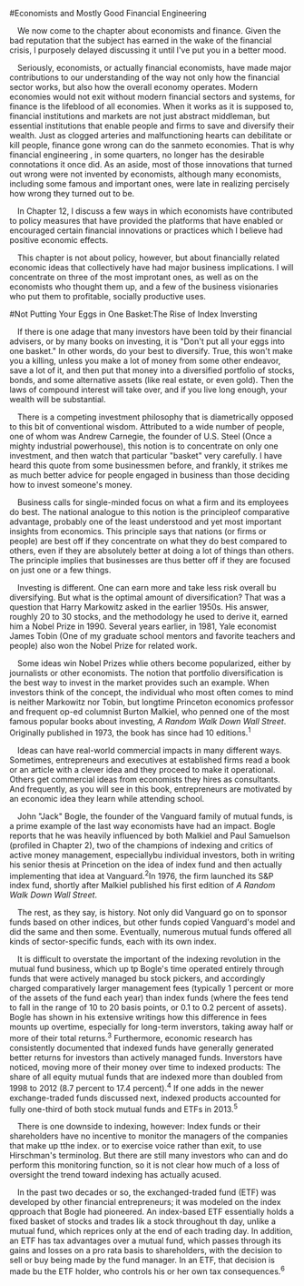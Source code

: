 #Economists and Mostly Good Financial Engineering

  &emsp;We now come to the chapter about economists and finance. Given the bad reputation that the subject has earned in the wake of the financial crisis, l purposely delayed discussing it until l've put you in a better mood.
  
  &emsp;Seriously, economists, or actually financial economists, have made major contributions to our understanding of the way not only how the financial sector works, but also how the overall economy operates. Modern economies would not exit without modern financial sectors and systems, for finance is the lifeblood of all economies. When it works as it is supposed to, financial institutions and markets are not just abstract middleman, but essential institutions that enable people and firms to save and diversify their wealth. Just as clogged arteries and malfunctioning hearts can debilitate or kill people, finance gone wrong can do the sanmeto economies. That is why financial engineering , in some quarters, no longer has the desirable connotations it once did. As an aside, most of those innovations that turned out wrong were not invented by economists, although many economists, including some famous and important ones, were late in realizing percisely how wrong they turned out to be.
  
  &emsp;In Chapter 12, l discuss a few ways in which economists have contributed to policy measures that have provided the platforms that have enabled or encouraged certain financial innovations or practices which l believe had positive economic effects.
  
  &emsp;This chapter is not about policy, however, but about financially related economic ideas that collectively have had major business implications. I will concentrate on three of the most improtant ones, as well as on the economists who thought them up, and a few of the business visionaries who put them to profitable, socially productive uses.
  

#Not Putting Your Eggs in One Basket:The Rise of Index Inversting

  &emsp;If there is one adage that many investors have been told by their financial advisers, or by many books on investing, it is "Don't put all your eggs into one basket." In other words, do your best to diversify. True, this won't make you a killing, unless you make a lot of money from some other endeavor, save a lot of it, and then put that money into a diversified portfolio of stocks, bonds, and some alternative assets (like real estate, or even gold). Then the laws of compound interest will take over, and if you live long enough, your wealth will be substantial.
  
  &emsp;There is a competing investment philosophy that is diametrically opposed to this bit of conventional wisdom. Attributed to a wide number of people, one of whom was Andrew Carnegie, the founder of U.S. Steel (Once a mighty industrial powerhouse), this notion is to concentrate on only one investment, and then watch that particular "basket" very carefully. I have heard this quote from some businessmen before, and frankly, it strikes me as much better advice for people engaged in business than those deciding how to invest someone's money.
  
  &emsp;Business calls for single-minded focus on what a firm and its employees do best. The national analogue to this notion is the principleof comparative advantage, probably one of the least understood and yet most important insights from economics. This principle says that nations (or firms or people) are best off if they concentrate on what they do best compared to others, even if they are absolutely better at doing a lot of things than others. The principle implies that businesses are thus better off if they are focused on just one or a few things.
  
  &emsp;Investing is different. One can earn more and take less risk overall bu diversifying. But what is the optimal amount of diversification? That was a question that Harry Markowitz asked in the earlier 1950s. His answer, roughly 20 to 30 stocks, and the methodology he used to derive it, earned him a Nobel Prize in 1990. Several years earlier, in 1981, Yale economist James Tobin (One of my graduate school mentors and favorite teachers and people) also won the Nobel Prize for related work.
  
  &emsp;Some ideas win Nobel Prizes whlie others become popularized, either by journalists or other economists. The notion that portfolio diversification is the best way to invest in the market provides such an example. When investors think of the concept, the individual who most often comes to mind is neither Markowitz nor Tobin, but longtime Princeton economics professor and frequent op-ed columnist Burton Malkiel, who penned one of the most famous popular books about investing, *A Random Walk Down Wall Street*. Originally published in 1973, the book has since had 10 editions.<sup>1</sup>
  
  &emsp;Ideas can have real-world commercial impacts in many different ways. Sometimes, entrepreneurs and executives at established firms read a book or an article with a clever idea and they proceed to make it operational. Others get commercial ideas from economists they hires as consultants. And frequently, as you will see in this book, entrepreneurs are motivated by an economic idea they learn while attending school.
  
  &emsp;John "Jack" Bogle, the founder of the Vanguard family of mutual funds, is a prime example of the last way economists have had an impact. Bogle reports that he was heavily influenced by both Malkiel and Paul Samuelson (profiled in Chapter 2), two of the champions of indexing and critics of active money management, especiallybu individual investors, both in writing his senior thesis at Princetion on the idea of index fund and then actually implementing that idea at Vanguard.<sup>2</sup>In 1976, the firm launched its S&P index fund, shortly after Malkiel published his first edition of *A Random Walk Down Wall Street*.

  &emsp;The rest, as they say, is history. Not only did Vanguard go on to sponsor funds based on other indices, but other funds copied Vanguard's model and did the same and then some. Eventually, numerous mutual funds offered all kinds of sector-specific funds, each with its own index.
  
  &emsp;It is difficult to overstate the important of the indexing revolution in the mutual fund business, which up tp Bogle's time operated entirely through funds that were actively managed bu stock pickers, and accordingly charged comparatively larger management fees (typically 1 percent or more of the assets of the fund each year) than index funds (where the fees tend to fall in the range of 10 to 20 basis points, or 0.1 to 0.2 percent of assets). Bogle has shown in his extensive writings how this difference in fees mounts up overtime, especially for long-term inverstors, taking away half or more of their total returns.<sup>3</sup> Furthermore, economic research has consistently documented that indexed funds have generally generated better returns for investors than actively managed funds. Inverstors have noticed, moving more of their money over time to indexed products: The share of all equity mutual funds that are indexed more than doubled from 1998 to 2012 (8.7 percent to 17.4 percent).<sup>4</sup> If one adds in the newer exchange-traded funds discussed next, indexed products accounted for fully one-third of both stock mutual funds and ETFs in 2013.<sup>5</sup>
  
  &emsp;There is one downside to indexing, however: Index funds or their shareholders have no incentive to monitor the managers of the companies that make up tthe index. or to exercise voice rather than exit, to use Hirschman's terminolog. But there are still many investors who can and do perform this monitoring function, so it is not clear how much of a loss of oversight the trend toward indexing has actually acused.
  
  &emsp;In the past two decades or so, the exchanged-traded fund (ETF) was developed by other financial entrepreneurs; it was modeled on the index qpproach that Bogle had pioneered. An index-based ETF essentially holds a fixed basket of stocks and trades lik a stock throughout th day, unlike a mutual fund, which reprices only at the end of each trading day. In addition, an ETF has tax advantages over a mutual fund, which passes through its gains and losses on a pro rata basis to shareholders, with the decision to sell or buy being made by the fund manager. In an ETF, that decision is made bu the ETF holder, who controls his or her own tax consequences.<sup>6</sup>

